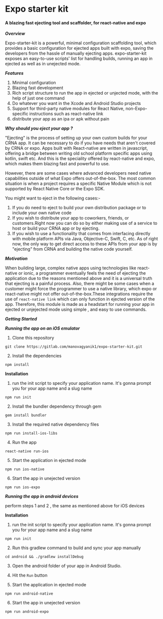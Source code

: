 # Expo starter kit

#### A blazing fast ejecting tool and scaffolder, for react-native and expo

***Overview***

Expo-starter-kit is a powerful, minimal configuration scaffolding tool, which provides a basic configuration for ejected apps built 
with expo, saving the developers from the hassle of manually ejecting apps. expo-starter-kit exposes an easy-to-use scripts' 
list for handling builds, running an app in ejected as well as in unejected mode.

***Features***

1. Minimal configuration
2. Blazing fast development
3. Rich script structure to run the app in ejected or unjected mode, with the help of just one command
4. Do whatever you want in the Xcode and Android Studio projects
5. Support for third-party native modules for React Native, non-Expo-specific instructions such as react-native link  
6. distribute your app as an ipa or apk without pain

***Why should you eject your app ?***

"Ejecting" is the process of setting up your own custom builds for your CRNA app. It can be necessary to do if you have needs that 
aren't covered by CRNA or expo. Apps built with React-native are written in javascript, offering a bridge between writing old school
platform specific apps using kotlin, swift etc. And this is the speciality offered by react-native and expo, which makes them blazing
fast and powerful to use.

However, there are some cases where advanced developers need native capabilities outside of what Expo offers out-of-the-box. 
The most common situation is when a project requires a specific Native Module which is not supported by React Native Core or the Expo 
SDK.

You might want to eject in the following cases:-
1. If you do need to eject to build your own distribution package or to include your own native code
2. If you wish to distribute your app to coworkers, friends, or customers.Right now you can do so by either making use 
   of a service to host or build your CRNA app or by ejecting.
3. If you wish to use a functionality that comes from interfacing directly with mobile platform APIs via Java, Objective-C, Swift, C,
   etc. As of right now, the only way to get direct access to these APIs from your app is by "ejecting" from CRNA and building the 
   native code yourself.


***Motivation***

When building large, complex native apps using technologies like react-native or ionic, a programmer eventually feels the need of 
ejecting  the application due to the reasons  mentioned above and it is a universal truth that ejecting is a painful process. 
Also, there might be some cases when a customer might force the programmer to use a native library, which expo or react-native might
not offer out-of-the-box.These integrations require the use of ``react-native link`` which can only function in ejected version of the app.
Therefore, this module is made as a headstart for running your app in ejected or unjejected mode using simple , and easy to use 
commands. 

***Getting Started***

***Running the app on an iOS emulator***

1. Clone this repository
 ```
git clone https://gitlab.com/manovagyanik1/expo-starter-kit.git 
```
2. Install the dependencies
 ```
 npm install
 ```

**Installation**

1. run the init script to specify your application name. It's gonna prompt you for your app name  and a slug name
 ```
npm run init
 ```
2. Install the bundler dependency through gem
 ```
 gem install bundler
 ```
3. Install the required native dependency files
 ```
 npm run install-ios-libs
 ```
 4. Run the app
 ```
 react-native run-ios
 ```
 5. Start the application in ejected mode
 ```
 npm run ios-native
 ```
 6. Start the app in unejected version
 ```
 npm run ios-expo
 ```
 
 ***Running the app in android devices***
 
 perform steps 1 and 2 , the same as mentioned above for iOS devices

**Installation**

1. run the init script to specify your application name. It's gonna prompt you for your app name  and a slug name
 ```
npm run init
 ```
2. Run this gradlew command to build and sync your app manually
 ```
cd android && ./gradlew installDebug
 ```
3. Open the android folder of your app in Android Studio. 

4. Hit the ``Run`` button 

5. Start the application in ejected mode
 ```
 npm run android-native
 ```
6. Start the app in unejected version
 ```
 npm run android-expo
 ```


